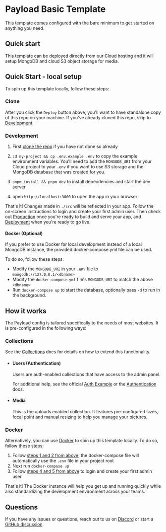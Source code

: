 # Payload Basic Template

This template comes configured with the bare minimum to get started on anything you need.

## Quick start

This template can be deployed directly from our Cloud hosting and it will setup MongoDB and cloud S3 object storage for
media.

## Quick Start - local setup

To spin up this template locally, follow these steps:

### Clone

After you click the `Deploy` button above, you'll want to have standalone copy of this repo on your machine. If you've
already cloned this repo, skip to [Development](#development).

### Development

1. First [clone the repo](#clone) if you have not done so already
2. `cd my-project && cp .env.example .env` to copy the example environment variables. You'll need to add the
   `MONGODB_URI` from your Cloud project to your `.env` if you want to use S3 storage and the MongoDB database that was
   created for you.

3. `pnpm install && pnpm dev` to install dependencies and start the dev server
4. open `http://localhost:3000` to open the app in your browser

That's it! Changes made in `./src` will be reflected in your app. Follow the on-screen instructions to login and create
your first admin user. Then check out [Production](#production) once you're ready to build and serve your app, and
[Deployment](#deployment) when you're ready to go live.

#### Docker (Optional)

If you prefer to use Docker for local development instead of a local MongoDB instance, the provided docker-compose.yml
file can be used.

To do so, follow these steps:

- Modify the `MONGODB_URI` in your `.env` file to `mongodb://127.0.0.1/<dbname>`
- Modify the `docker-compose.yml` file's `MONGODB_URI` to match the above `<dbname>`
- Run `docker-compose up` to start the database, optionally pass `-d` to run in the background.

## How it works

The Payload config is tailored specifically to the needs of most websites. It is pre-configured in the following ways:

### Collections

See the [Collections](https://payloadcms.com/docs/configuration/collections) docs for details on how to extend this
functionality.

- #### Users (Authentication)

  Users are auth-enabled collections that have access to the admin panel.

  For additional help, see the official [Auth Example](https://github.com/payloadcms/payload/tree/main/examples/auth) or
  the [Authentication](https://payloadcms.com/docs/authentication/overview#authentication-overview) docs.

- #### Media

  This is the uploads enabled collection. It features pre-configured sizes, focal point and manual resizing to help you
  manage your pictures.

### Docker

Alternatively, you can use [Docker](https://www.docker.com) to spin up this template locally. To do so, follow these
steps:

1. Follow [steps 1 and 2 from above](#development), the docker-compose file will automatically use the `.env` file in
   your project root
1. Next run `docker-compose up`
1. Follow [steps 4 and 5 from above](#development) to login and create your first admin user

That's it! The Docker instance will help you get up and running quickly while also standardizing the development
environment across your teams.

## Questions

If you have any issues or questions, reach out to us on [Discord](https://discord.com/invite/payload) or start a
[GitHub discussion](https://github.com/payloadcms/payload/discussions).
